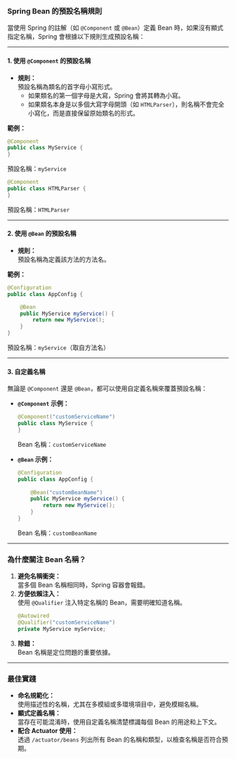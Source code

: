 ### **Spring Bean 的預設名稱規則**

當使用 Spring 的註解（如 `@Component` 或 `@Bean`）定義 Bean 時，如果沒有顯式指定名稱，Spring 會根據以下規則生成預設名稱：

---

#### **1. 使用 `@Component` 的預設名稱**
- **規則：**  
  預設名稱為類名的首字母小寫形式。
  - 如果類名的第一個字母是大寫，Spring 會將其轉為小寫。
  - 如果類名本身是以多個大寫字母開頭（如 `HTMLParser`），則名稱不會完全小寫化，而是直接保留原始類名的形式。

**範例：**
```java
@Component
public class MyService {
}
```
預設名稱：`myService`

```java
@Component
public class HTMLParser {
}
```
預設名稱：`HTMLParser`

---

#### **2. 使用 `@Bean` 的預設名稱**
- **規則：**  
  預設名稱為定義該方法的方法名。

**範例：**
```java
@Configuration
public class AppConfig {

    @Bean
    public MyService myService() {
        return new MyService();
    }
}
```
預設名稱：`myService`（取自方法名）

---

#### **3. 自定義名稱**
無論是 `@Component` 還是 `@Bean`，都可以使用自定義名稱來覆蓋預設名稱：
- **`@Component` 示例：**
  ```java
  @Component("customServiceName")
  public class MyService {
  }
  ```
  Bean 名稱：`customServiceName`

- **`@Bean` 示例：**
  ```java
  @Configuration
  public class AppConfig {
      
      @Bean("customBeanName")
      public MyService myService() {
          return new MyService();
      }
  }
  ```
  Bean 名稱：`customBeanName`

---

### **為什麼關注 Bean 名稱？**
1. **避免名稱衝突：**  
   當多個 Bean 名稱相同時，Spring 容器會報錯。
2. **方便依賴注入：**  
   使用 `@Qualifier` 注入特定名稱的 Bean，需要明確知道名稱。
   ```java
   @Autowired
   @Qualifier("customServiceName")
   private MyService myService;
   ```
3. **除錯：**  
   Bean 名稱是定位問題的重要依據。

---

### **最佳實踐**
- **命名規範化：**  
  使用描述性的名稱，尤其在多模組或多環境項目中，避免模糊名稱。
- **顯式定義名稱：**  
  當存在可能混淆時，使用自定義名稱清楚標識每個 Bean 的用途和上下文。
- **配合 Actuator 使用：**  
  透過 `/actuator/beans` 列出所有 Bean 的名稱和類型，以檢查名稱是否符合預期。